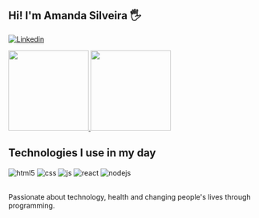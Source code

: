 ## Hi! I'm Amanda Silveira 🖐️

[![Linkedin](https://img.shields.io/badge/LinkedIn-0077B5?style=for-the-badge&logo=linkedin&logoColor=white)](https://www.linkedin.com/in/amanda-silveira-258ab5267/)

<div align="left" style="display: inline_block">
  <a href="https://github.com/amandasilveiraa/github-readme-stats">
    <img height=160 src="https://github-readme-stats.vercel.app/api?username=amandasilveiraa&show_icons=true&theme=dracula" />
  </a>
  <a href="https://github.com/amandasilveiraa/convoychat">
    <img height=160 src="https://github-readme-stats.vercel.app/api/top-langs?username=amandasilveiraa&layout=compact&langs_count=8&card_width=320&theme=dracula" />
  </a>
</div>

## Technologies I use in my day

<div style="display: inline_block">
  <img align="center" alt="html5" src="https://img.shields.io/badge/HTML5-E34F26?style=for-the-badge&logo=html5&logoColor=white" />
  <img align="center" alt="css" src="https://img.shields.io/badge/CSS3-1572B6?style=for-the-badge&logo=css3&logoColor=white" />
  <img align="center" alt="js" src="https://img.shields.io/badge/JavaScript-F7DF1E?style=for-the-badge&logo=javascript&logoColor=black" />
  <img align="center" alt="react" src="https://img.shields.io/badge/React-20232A?style=for-the-badge&logo=react&logoColor=61DAFB" />
  <img align="center" alt="nodejs" src="https://img.shields.io/badge/Node.js-43853D?style=for-the-badge&logo=node.js&logoColor=white" />
</div><br/>

Passionate about technology, health and changing people's lives through programming.

